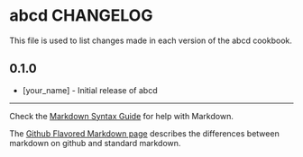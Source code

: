 abcd CHANGELOG
==============

This file is used to list changes made in each version of the abcd cookbook.

0.1.0
-----
- [your_name] - Initial release of abcd

- - -
Check the [Markdown Syntax Guide](http://daringfireball.net/projects/markdown/syntax) for help with Markdown.

The [Github Flavored Markdown page](http://github.github.com/github-flavored-markdown/) describes the differences between markdown on github and standard markdown.
